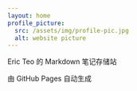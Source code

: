 ```yaml
---
layout: home
profile_picture:
  src: /assets/img/profile-pic.jpg
  alt: website picture
---
```


<p>
    Eric Teo 的 Markdown 笔记存储站
</p>
<p>
    由 GitHub Pages 自动生成
</p>
